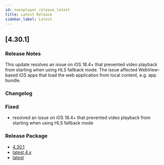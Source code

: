 ```yaml
---
id: nanoplayer_release_latest
title: Latest Release
sidebar_label: Latest
---
```


## **[4.30.1]**

### **Release Notes**  

This update resolves an issue on iOS 18.4+ that prevented video playback from starting when using HLS fallback mode. The issue affected WebView-based iOS apps that load the web application from local content, e.g. app bundle.

### **Changelog**


### Fixed

- resolved an issue on iOS 18.4+ that prevented video playback from starting when using HLS fallback mode

### **Release Package**

- [4.30.1](https://files.nanocosmos.de/index.php/s/Xn54ZSHSyakr3f9)
- [latest 4.x](https://files.nanocosmos.de/index.php/s/4nndC45mcB6oSa6)
- [latest](https://files.nanocosmos.de/index.php/s/2tpCzgRjNEZDzeP)
